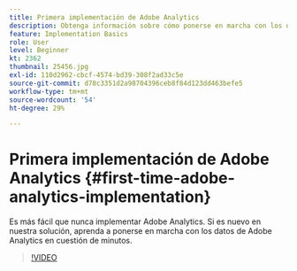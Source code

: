 ```yaml
---
title: Primera implementación de Adobe Analytics
description: Obtenga información sobre cómo ponerse en marcha con los datos de Adobe Analytics en cuestión de minutos.
feature: Implementation Basics
role: User
level: Beginner
kt: 2362
thumbnail: 25456.jpg
exl-id: 110d2962-cbcf-4574-bd39-308f2ad33c5e
source-git-commit: d78c3351d2a98704396ceb8f84d123dd463befe5
workflow-type: tm+mt
source-wordcount: '54'
ht-degree: 29%

---
```


# Primera implementación de Adobe Analytics {#first-time-adobe-analytics-implementation}

Es más fácil que nunca implementar Adobe Analytics. Si es nuevo en nuestra solución, aprenda a ponerse en marcha con los datos de Adobe Analytics en cuestión de minutos.

>[!VIDEO](https://video.tv.adobe.com/v/25456/?quality=12)